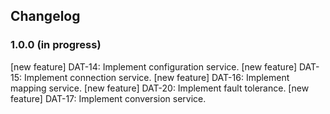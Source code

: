 ## Changelog

### 1.0.0 (in progress)

[new feature] DAT-14: Implement configuration service.
[new feature] DAT-15: Implement connection service.
[new feature] DAT-16: Implement mapping service.
[new feature] DAT-20: Implement fault tolerance.
[new feature] DAT-17: Implement conversion service.
